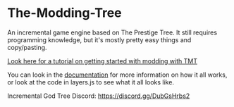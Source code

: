 # The-Modding-Tree

An incremental game engine based on The Prestige Tree. It still requires programming knowledge, but it's mostly pretty easy things and copy/pasting.

[Look here for a tutorial on getting started with modding with TMT](docs/tutorials/getting-started.md)

You can look in the [documentation](docs/!general-info.md) for more information on how it all works, or look at the code in layers.js to see what it all looks like.

Incremental God Tree Discord: https://discord.gg/DubGsHrbs2
